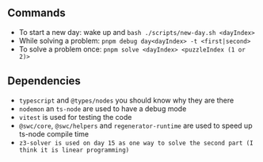## Commands

- To start a new day: wake up and `bash ./scripts/new-day.sh <dayIndex>`
- While solving a problem: `pnpm debug day<dayIndex> -t <first|second>`
- To solve a problem once: `pnpm solve <dayIndex> <puzzleIndex (1 or 2)>`

## Dependencies

- `typescript` and `@types/nodes` you should know why they are there
- `nodemon` an `ts-node` are used to have a debug mode
- `vitest` is used for testing the code
- `@swc/core`, `@swc/helpers` and `regenerator-runtime` are used to speed up ts-node compile time
- `z3-solver is used on day 15 as one way to solve the second part (I think it is linear programming)`
